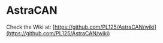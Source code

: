 # AstraCAN

Check the Wiki at: [https://github.com/PL125/AstraCAN/wiki](https://github.com/PL125/AstraCAN/wiki)